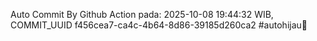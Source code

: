 Auto Commit By Github Action pada: 2025-10-08 19:44:32 WIB, COMMIT_UUID f456cea7-ca4c-4b64-8d86-39185d260ca2 #autohijau🗿

